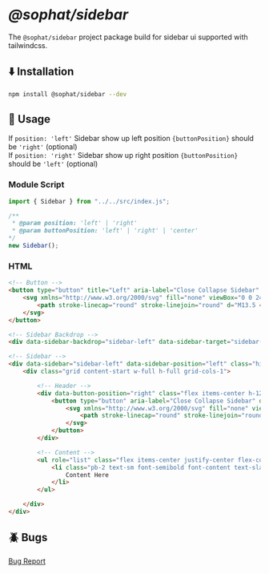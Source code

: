 # ***@sophat/sidebar***
The `@sophat/sidebar` project package build for sidebar ui supported with tailwindcss.

## ⬇️ Installation
```sh
npm install @sophat/sidebar --dev
```

## 📂 Usage

If `position: 'left'` Sidebar show up left position `{buttonPosition}` should be `'right'` (optional)
<br/>
If `position: 'right'` Sidebar show up right position `{buttonPosition}` should be `'left'` (optional)

### Module Script
```js
import { Sidebar } from "../../src/index.js";

/**
 * @param position: 'left' | 'right'
 * @param buttonPosition: 'left' | 'right' | 'center'
*/
new Sidebar();
```

### HTML
```html
<!-- Button -->
<button type="button" title="Left" aria-label="Close Collapse Sidebar" data-sidebar-target="sidebar-left" class="flex items-center justify-center rounded-lg hover:bg-slate-50 ring-1 ring-black/10 w-8 h-8">
    <svg xmlns="http://www.w3.org/2000/svg" fill="none" viewBox="0 0 24 24" stroke-width="1.5" stroke="currentColor" class="w-4 h-4">
        <path stroke-linecap="round" stroke-linejoin="round" d="M13.5 4.5 21 12m0 0-7.5 7.5M21 12H3" />
    </svg>
</button>

<!-- Sidebar Backdrop -->
<div data-sidebar-backdrop="sidebar-left" data-sidebar-target="sidebar-left" class="hidden inset-0 fixed right-0 transition-opacity top-0 w-full h-full bg-black/25 z-[999]"></div>

<!-- Sidebar -->
<div data-sidebar="sidebar-left" data-sidebar-position="left" class="hidden justify-end fixed top-0 opacity-0 transition-all duration-500 w-0 max-w-[90%] h-full bg-white shadow-[-2px_0_20px_0_#00000022] z-[9999]">
    <div class="grid content-start w-full h-full grid-cols-1">

        <!-- Header -->
        <div data-button-position="right" class="flex items-center h-12 px-2">
            <button type="button" aria-label="Close Collapse Sidebar" data-sidebar-target="sidebar-left" class="flex items-center justify-center rounded-lg hover:bg-slate-50 ring-1 ring-black/10 w-7 h-7">
                <svg xmlns="http://www.w3.org/2000/svg" fill="none" viewBox="0 0 24 24" stroke-width="1.5" stroke="currentColor" class="w-3 h-3">
                    <path stroke-linecap="round" stroke-linejoin="round" d="M10.5 19.5 3 12m0 0 7.5-7.5M3 12h18" />
                </svg>
            </button>
        </div>

        <!-- Content -->
        <ul role="list" class="flex items-center justify-center flex-col h-full min-h-[calc(100vh_-48px)] bg-slate-100 gap-2 px-5 overflow-x-hidden overflow-y-auto py-7">
            <li class="pb-2 text-sm font-semibold font-content text-slate-700">
                Content Here
            </li>
        </ul>

    </div>
</div>
```


## 🪲 Bugs
[Bug Report](https://github.com/pphatdev/sidebar/issues/new)
